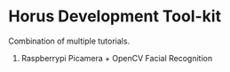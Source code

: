 # Horus Development Tool-kit
 Combination of multiple tutorials.
 
1. Raspberrypi Picamera + OpenCV Facial Recognition
